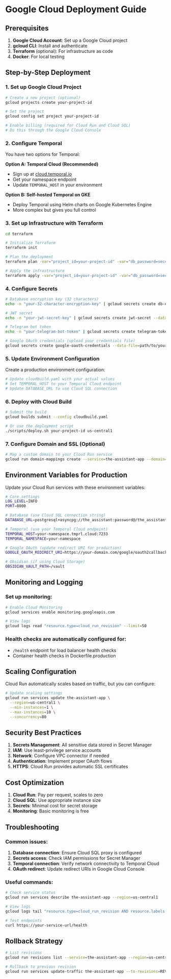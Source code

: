 # Google Cloud Deployment Guide

## Prerequisites

1. **Google Cloud Account**: Set up a Google Cloud project
2. **gcloud CLI**: Install and authenticate
3. **Terraform** (optional): For infrastructure as code
4. **Docker**: For local testing

## Step-by-Step Deployment

### 1. Set up Google Cloud Project

```bash
# Create a new project (optional)
gcloud projects create your-project-id

# Set the project
gcloud config set project your-project-id

# Enable billing (required for Cloud Run and Cloud SQL)
# Do this through the Google Cloud Console
```

### 2. Configure Temporal

You have two options for Temporal:

**Option A: Temporal Cloud (Recommended)**
- Sign up at [cloud.temporal.io](https://cloud.temporal.io)
- Get your namespace endpoint
- Update `TEMPORAL_HOST` in your environment

**Option B: Self-hosted Temporal on GKE**
- Deploy Temporal using Helm charts on Google Kubernetes Engine
- More complex but gives you full control

### 3. Set up Infrastructure with Terraform

```bash
cd terraform

# Initialize Terraform
terraform init

# Plan the deployment
terraform plan -var="project_id=your-project-id" -var="db_password=secure-password"

# Apply the infrastructure
terraform apply -var="project_id=your-project-id" -var="db_password=secure-password"
```

### 4. Configure Secrets

```bash
# Database encryption key (32 characters)
echo -n "your-32-character-encryption-key" | gcloud secrets create db-encryption-key --data-file=-

# JWT secret
echo -n "your-jwt-secret-key" | gcloud secrets create jwt-secret --data-file=-

# Telegram bot token
echo -n "your-telegram-bot-token" | gcloud secrets create telegram-token --data-file=-

# Google OAuth credentials (upload your credentials file)
gcloud secrets create google-oauth-credentials --data-file=path/to/your/google-credentials.json
```

### 5. Update Environment Configuration

Create a production environment configuration:

```bash
# Update cloudbuild.yaml with your actual values
# Set TEMPORAL_HOST to your Temporal Cloud endpoint
# Update DATABASE_URL to use Cloud SQL connection
```

### 6. Deploy with Cloud Build

```bash
# Submit the build
gcloud builds submit --config cloudbuild.yaml

# Or use the deployment script
./scripts/deploy.sh your-project-id us-central1
```

### 7. Configure Domain and SSL (Optional)

```bash
# Map a custom domain to your Cloud Run service
gcloud run domain-mappings create --service=the-assistant-app --domain=your-domain.com --region=us-central1
```

## Environment Variables for Production

Update your Cloud Run services with these environment variables:

```bash
# Core settings
LOG_LEVEL=INFO
PORT=8000

# Database (use Cloud SQL connection string)
DATABASE_URL=postgresql+asyncpg://the_assistant:password@/the_assistant?host=/cloudsql/project:region:instance

# Temporal (use your Temporal Cloud endpoint)
TEMPORAL_HOST=your-namespace.tmprl.cloud:7233
TEMPORAL_NAMESPACE=your-namespace

# Google OAuth (update redirect URI for production)
GOOGLE_OAUTH_REDIRECT_URI=https://your-domain.com/google/oauth2callback

# Obsidian (if using Cloud Storage)
OBSIDIAN_VAULT_PATH=/vault
```

## Monitoring and Logging

### Set up monitoring:

```bash
# Enable Cloud Monitoring
gcloud services enable monitoring.googleapis.com

# View logs
gcloud logs read "resource.type=cloud_run_revision" --limit=50
```

### Health checks are automatically configured for:
- `/health` endpoint for load balancer health checks
- Container health checks in Dockerfile.production

## Scaling Configuration

Cloud Run automatically scales based on traffic, but you can configure:

```bash
# Update scaling settings
gcloud run services update the-assistant-app \
  --region=us-central1 \
  --min-instances=1 \
  --max-instances=10 \
  --concurrency=80
```

## Security Best Practices

1. **Secrets Management**: All sensitive data stored in Secret Manager
2. **IAM**: Use least-privilege service accounts
3. **Network**: Configure VPC connector if needed
4. **Authentication**: Implement proper OAuth flows
5. **HTTPS**: Cloud Run provides automatic SSL certificates

## Cost Optimization

1. **Cloud Run**: Pay per request, scales to zero
2. **Cloud SQL**: Use appropriate instance size
3. **Secrets**: Minimal cost for secret storage
4. **Monitoring**: Basic monitoring is free

## Troubleshooting

### Common issues:

1. **Database connection**: Ensure Cloud SQL proxy is configured
2. **Secrets access**: Check IAM permissions for Secret Manager
3. **Temporal connection**: Verify network connectivity to Temporal Cloud
4. **OAuth redirect**: Update redirect URIs in Google Cloud Console

### Useful commands:

```bash
# Check service status
gcloud run services describe the-assistant-app --region=us-central1

# View logs
gcloud logs tail "resource.type=cloud_run_revision AND resource.labels.service_name=the-assistant-app"

# Test endpoints
curl https://your-service-url/health
```

## Rollback Strategy

```bash
# List revisions
gcloud run revisions list --service=the-assistant-app --region=us-central1

# Rollback to previous revision
gcloud run services update-traffic the-assistant-app --to-revisions=REVISION_NAME=100 --region=us-central1
```